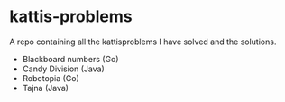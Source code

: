 # kattis-problems
A repo containing all the kattisproblems I have solved and the solutions.

* Blackboard numbers (Go)
* Candy Division (Java)
* Robotopia (Go)
* Tajna (Java)
